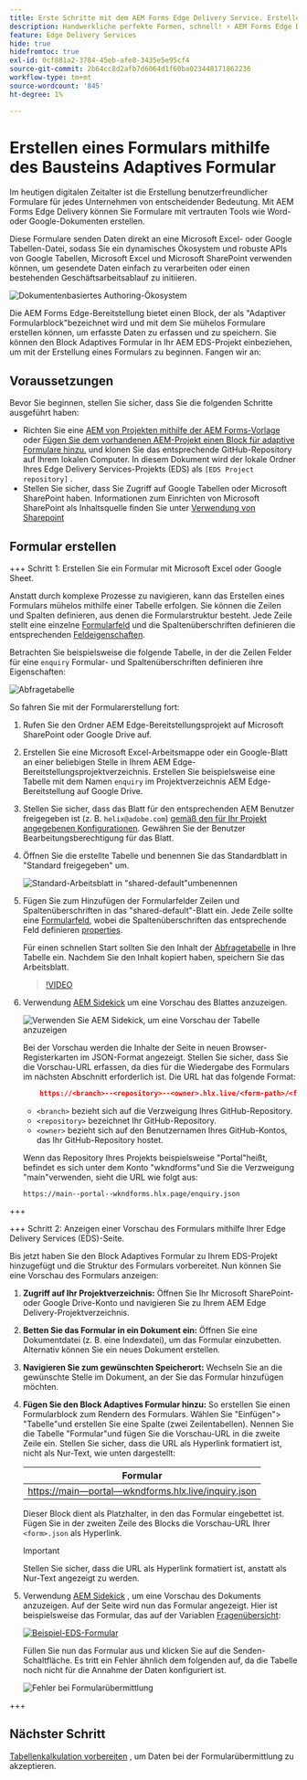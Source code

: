 ```yaml
---
title: Erste Schritte mit dem AEM Forms Edge Delivery Service. Erstellen Sie ein Formular.
description: Handwerkliche perfekte Formen, schnell! ⚡ AEM Forms Edge Delivery doc-basiertes Authoring = Blazing Speed & SEO-freundliche Formulare für glücklichere Benutzer und Suchmaschinen.
feature: Edge Delivery Services
hide: true
hidefromtoc: true
exl-id: 0cf881a2-3784-45eb-afe8-3435e5e95cf4
source-git-commit: 2b64cc8d2afb7d6064d1f60ba023448171862236
workflow-type: tm+mt
source-wordcount: '845'
ht-degree: 1%

---
```


# Erstellen eines Formulars mithilfe des Bausteins Adaptives Formular

Im heutigen digitalen Zeitalter ist die Erstellung benutzerfreundlicher Formulare für jedes Unternehmen von entscheidender Bedeutung. Mit AEM Forms Edge Delivery können Sie Formulare mit vertrauten Tools wie Word- oder Google-Dokumenten erstellen.

Diese Formulare senden Daten direkt an eine Microsoft Excel- oder Google Tabellen-Datei, sodass Sie ein dynamisches Ökosystem und robuste APIs von Google Tabellen, Microsoft Excel und Microsoft SharePoint verwenden können, um gesendete Daten einfach zu verarbeiten oder einen bestehenden Geschäftsarbeitsablauf zu initiieren.

![Dokumentenbasiertes Authoring-Ökosystem](/help/edge/assets/document-based-authoring-workflow-create-form.png)

Die AEM Forms Edge-Bereitstellung bietet einen Block, der als &quot;Adaptiver Formularblock&quot;bezeichnet wird und mit dem Sie mühelos Formulare erstellen können, um erfasste Daten zu erfassen und zu speichern. Sie können den Block Adaptives Formular in Ihr AEM EDS-Projekt einbeziehen, um mit der Erstellung eines Formulars zu beginnen. Fangen wir an:


## Voraussetzungen

Bevor Sie beginnen, stellen Sie sicher, dass Sie die folgenden Schritte ausgeführt haben:

* Richten Sie eine [AEM von Projekten mithilfe der AEM Forms-Vorlage](/help/edge/docs/forms/tutorial.md#create-a-new-aem-project-pre-equipped-with-adaptive-forms-block) oder [Fügen Sie dem vorhandenen AEM-Projekt einen Block für adaptive Formulare hinzu.](/help/edge/docs/forms/tutorial.md#add-adaptive-forms-block-to-your-existing-aem-project) und klonen Sie das entsprechende GitHub-Repository auf Ihrem lokalen Computer.
In diesem Dokument wird der lokale Ordner Ihres Edge Delivery Services-Projekts (EDS) als `[EDS Project repository]` .
* Stellen Sie sicher, dass Sie Zugriff auf Google Tabellen oder Microsoft SharePoint haben. Informationen zum Einrichten von Microsoft SharePoint als Inhaltsquelle finden Sie unter [Verwendung von Sharepoint](https://www.aem.live/docs/setup-customer-sharepoint)



## Formular erstellen

<!-- 

+++ Step 1: Add the Adaptive Form Block to your Edge Delivery Services (EDS) project.

The Adaptive  empowers users to create forms for an Edge Delivery ServicesSite. However, this block isn't included in the default AEM boilerplate (used to create an Edge Delivery Services project). To seamlessly integrate the Adaptive Form Block into your Edge Delivery Services project:

1. **Clone the Adaptive Form Block repository**: Clone the [Adaptive Form Block repository](https://github.com/adobe-rnd/form-block) on your local machine. It contains the code to render the form on an EDS webpage. In this document, the local folder of your Forms Block repository is referred as `[Adaptive Form Block repository]`.
1. **Locate the Adaptive Form Block Repository:** Access the [Adaptive Form Block repository]/blocks/src folder and copy its content. 

1. on your local machine and copy the `form` folder. 
1. **Paste the Adaptive Form Block's code into your EDS Project:**
Navigate to the [EDS Project repository]/blocks/ folder on your local machine and create a 'form' folder. Paste the `[Adaptive Form Block repository]/blocks/src content`, copied in perevious step to the `[EDS Project repository]/blocks/form` folder.
1. **Commit Changes to GitHub:** Check in the `[EDS Project repository]/blocks/form` folder and its underlying files to your Edge Delivery Services project on GitHub.

After completing these steps, the Adaptive Form Block is successfully added to your Edge Delivery Services (EDS) project repository on GitHub. You can now create and add forms to a EDS Sites page.
 

**Troubleshooting GitHub build issues**

Ensure a smooth GitHub build process by addressing potential issues:

* **Resolve Module Path Error:**
    If you encounter the error "Unable to resolve path to module "'../../scripts/lib-franklin.js'", navigate to the [EDS Project]/blocks/forms/form.js file. Update the import statement by replacing the lib-franklin.js file with the aem.js file.

* **Handle Linting Errors:**
    Should you come across any linting errors, you can bypass them. Open the [EDS Project]/package.json file and modify the "lint" script from "lint": "npm run lint:js && npm run lint:css" to "lint": "echo 'skipping linting for now'". Save the file and commit the changes to your GitHub project.

+++

-->

+++ Schritt 1: Erstellen Sie ein Formular mit Microsoft Excel oder Google Sheet.

Anstatt durch komplexe Prozesse zu navigieren, kann das Erstellen eines Formulars mühelos mithilfe einer Tabelle erfolgen. Sie können die Zeilen und Spalten definieren, aus denen die Formularstruktur besteht. Jede Zeile stellt eine einzelne [Formularfeld](/help/edge/docs/forms/form-components.md#available-components) und die Spaltenüberschriften definieren die entsprechenden [Feldeigenschaften](/help/edge/docs/forms/form-components.md#components-properties).

Betrachten Sie beispielsweise die folgende Tabelle, in der die Zeilen Felder für eine `enquiry` Formular- und Spaltenüberschriften definieren ihre Eigenschaften:

![Abfragetabelle](/help/edge/assets/enquiry-form-spreadsheet.png)

So fahren Sie mit der Formularerstellung fort:

1. Rufen Sie den Ordner AEM Edge-Bereitstellungsprojekt auf Microsoft SharePoint oder Google Drive auf.

1. Erstellen Sie eine Microsoft Excel-Arbeitsmappe oder ein Google-Blatt an einer beliebigen Stelle in Ihrem AEM Edge-Bereitstellungsprojektverzeichnis. Erstellen Sie beispielsweise eine Tabelle mit dem Namen `enquiry` im Projektverzeichnis AEM Edge-Bereitstellung auf Google Drive.

1. Stellen Sie sicher, dass das Blatt für den entsprechenden AEM Benutzer freigegeben ist (z. B. `helix@adobe.com`) [gemäß den für Ihr Projekt angegebenen Konfigurationen](https://www.aem.live/docs/setup-customer-sharepoint). Gewähren Sie der Benutzer Bearbeitungsberechtigung für das Blatt.

1. Öffnen Sie die erstellte Tabelle und benennen Sie das Standardblatt in &quot;Standard freigegeben&quot; um.

   ![Standard-Arbeitsblatt in &quot;shared-default&quot;umbenennen](/help/edge/assets/rename-sheet-to-shared-default.png)

1. Fügen Sie zum Hinzufügen der Formularfelder Zeilen und Spaltenüberschriften in das &quot;shared-default&quot;-Blatt ein. Jede Zeile sollte eine [Formularfeld](/help/edge/docs/forms/form-components.md#available-components), wobei die Spaltenüberschriften das entsprechende Feld definieren [properties](/help/edge/docs/forms/form-components.md#components-properties).

   Für einen schnellen Start sollten Sie den Inhalt der [Abfragetabelle](https://docs.google.com/spreadsheets/d/196lukD028RDK_evBelkOonPxC7w0l_IiJ-Yx3DvMfNk/edit#gid=0) in Ihre Tabelle ein. Nachdem Sie den Inhalt kopiert haben, speichern Sie das Arbeitsblatt.

   >[!VIDEO](https://video.tv.adobe.com/v/3427468?quality=12&learn=on)


1. Verwendung [AEM Sidekick](https://www.aem.live/developer/tutorial#preview-and-publish-your-content) um eine Vorschau des Blattes anzuzeigen.

   ![Verwenden Sie AEM Sidekick, um eine Vorschau der Tabelle anzuzeigen](/help/edge/assets/preview-form.png)

   Bei der Vorschau werden die Inhalte der Seite in neuen Browser-Registerkarten im JSON-Format angezeigt. Stellen Sie sicher, dass Sie die Vorschau-URL erfassen, da dies für die Wiedergabe des Formulars im nächsten Abschnitt erforderlich ist. Die URL hat das folgende Format:


   ```JSON
       https://<branch>--<repository>--<owner>.hlx.live/<form-path>/<form-file-name>.json
   ```

   * `<branch>` bezieht sich auf die Verzweigung Ihres GitHub-Repository.
   * `<repository>` bezeichnet Ihr GitHub-Repository.
   * `<owner>` bezieht sich auf den Benutzernamen Ihres GitHub-Kontos, das Ihr GitHub-Repository hostet.

   Wenn das Repository Ihres Projekts beispielsweise &quot;Portal&quot;heißt, befindet es sich unter dem Konto &quot;wkndforms&quot;und Sie die Verzweigung &quot;main&quot;verwenden, sieht die URL wie folgt aus:

   `https://main--portal--wkndforms.hlx.page/enquiry.json`


+++

+++ Schritt 2: Anzeigen einer Vorschau des Formulars mithilfe Ihrer Edge Delivery Services (EDS)-Seite.


Bis jetzt haben Sie den Block Adaptives Formular zu Ihrem EDS-Projekt hinzugefügt und die Struktur des Formulars vorbereitet. Nun können Sie eine Vorschau des Formulars anzeigen:

1. **Zugriff auf Ihr Projektverzeichnis:** Öffnen Sie Ihr Microsoft SharePoint- oder Google Drive-Konto und navigieren Sie zu Ihrem AEM Edge Delivery-Projektverzeichnis.

1. **Betten Sie das Formular in ein Dokument ein:** Öffnen Sie eine Dokumentdatei (z. B. eine Indexdatei), um das Formular einzubetten. Alternativ können Sie ein neues Dokument erstellen.

1. **Navigieren Sie zum gewünschten Speicherort:** Wechseln Sie an die gewünschte Stelle im Dokument, an der Sie das Formular hinzufügen möchten.

1. **Fügen Sie den Block Adaptives Formular hinzu:** So erstellen Sie einen Formularblock zum Rendern des Formulars. Wählen Sie &quot;Einfügen&quot;> &quot;Tabelle&quot;und erstellen Sie eine Spalte (zwei Zeilentabellen). Nennen Sie die Tabelle &quot;Formular&quot;und fügen Sie die Vorschau-URL in die zweite Zeile ein. Stellen Sie sicher, dass die URL als Hyperlink formatiert ist, nicht als Nur-Text, wie unten dargestellt:

   | Formular |
   |---|
   | [https://main—portal—wkndforms.hlx.live/inquiry.json](https://main--portal--wkndforms.hlx.live/enquiry.json) |

   Dieser Block dient als Platzhalter, in den das Formular eingebettet ist. Fügen Sie in der zweiten Zeile des Blocks die Vorschau-URL Ihrer `<form>.json` als Hyperlink.

   >[!IMPORTANT]
   >
   >
   > Stellen Sie sicher, dass die URL als Hyperlink formatiert ist, anstatt als Nur-Text angezeigt zu werden.


1. Verwendung [AEM Sidekick](https://www.aem.live/developer/tutorial#preview-and-publish-your-content) , um eine Vorschau des Dokuments anzuzeigen. Auf der Seite wird nun das Formular angezeigt. Hier ist beispielsweise das Formular, das auf der Variablen [Fragenübersicht](https://docs.google.com/spreadsheets/d/196lukD028RDK_evBelkOonPxC7w0l_IiJ-Yx3DvMfNk/edit#gid=0):


   [![Beispiel-EDS-Formular](/help/edge/assets/eds-form.png)](https://main--portal--wkndforms.hlx.live/)

   Füllen Sie nun das Formular aus und klicken Sie auf die Senden-Schaltfläche. Es tritt ein Fehler ähnlich dem folgenden auf, da die Tabelle noch nicht für die Annahme der Daten konfiguriert ist.

   ![Fehler bei Formularübermittlung](/help/edge/assets/form-error.png)

+++


## Nächster Schritt

[Tabellenkalkulation vorbereiten](/help/edge/docs/forms/submit-forms.md) , um Daten bei der Formularübermittlung zu akzeptieren.



